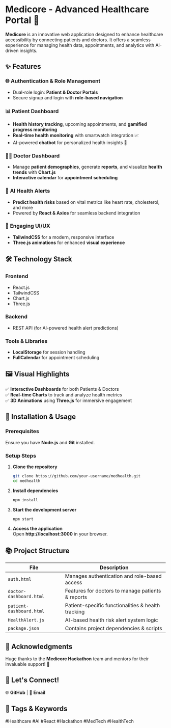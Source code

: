 
# **Medicore - Advanced Healthcare Portal** 🌟  

**Medicore** is an innovative web application designed to enhance healthcare accessibility by connecting patients and doctors. It offers a seamless experience for managing health data, appointments, and analytics with AI-driven insights.  

## ✨ **Features**  

### 🌐 **Authentication & Role Management**  
- Dual-role login: **Patient & Doctor Portals**  
- Secure signup and login with **role-based navigation**  

### 📊 **Patient Dashboard**  
- **Health history tracking**, upcoming appointments, and **gamified progress monitoring**  
- **Real-time health monitoring** with smartwatch integration 📈  
- AI-powered **chatbot** for personalized health insights 🤖  

### 👩‍⚕️ **Doctor Dashboard**  
- Manage **patient demographics**, generate **reports**, and visualize **health trends** with **Chart.js**  
- **Interactive calendar** for **appointment scheduling**  

### 🔔 **AI Health Alerts**  
- **Predict health risks** based on vital metrics like heart rate, cholesterol, and more  
- Powered by **React & Axios** for seamless backend integration  

### 🎨 **Engaging UI/UX**  
- **TailwindCSS** for a modern, responsive interface  
- **Three.js animations** for enhanced **visual experience**  

## 🛠️ **Technology Stack**  

### **Frontend**  
- React.js  
- TailwindCSS  
- Chart.js  
- Three.js  

### **Backend**  
- REST API (for AI-powered health alert predictions)  

### **Tools & Libraries**  
- **LocalStorage** for session handling  
- **FullCalendar** for appointment scheduling  

## 🖼️ **Visual Highlights**  
✅ **Interactive Dashboards** for both Patients & Doctors  
✅ **Real-time Charts** to track and analyze health metrics  
✅ **3D Animations** using **Three.js** for immersive engagement  

## 🔧 **Installation & Usage**  

### **Prerequisites**  
Ensure you have **Node.js** and **Git** installed.  

### **Setup Steps**  
1. **Clone the repository**  
   ```bash
   git clone https://github.com/your-username/medhealth.git
   cd medhealth
   ```
2. **Install dependencies**  
   ```bash
   npm install
   ```
3. **Start the development server**  
   ```bash
   npm start
   ```
4. **Access the application**  
   Open **http://localhost:3000** in your browser.  

## 📚 **Project Structure**  

| File | Description |
|------|------------|
| `auth.html` | Manages authentication and role-based access |
| `doctor-dashboard.html` | Features for doctors to manage patients & reports |
| `patient-dashboard.html` | Patient-specific functionalities & health tracking |
| `HealthAlert.js` | AI-based health risk alert system logic |
| `package.json` | Contains project dependencies & scripts |

## 🤝 **Acknowledgments**  
Huge thanks to the **Medicore Hackathon** team and mentors for their invaluable support! 🙌  

## 🚀 **Let's Connect!**  
🌐 **GitHub** | 📧 **Email**  

## 🔖 **Tags & Keywords**  
#Healthcare #AI #React #Hackathon #MedTech #HealthTech  
